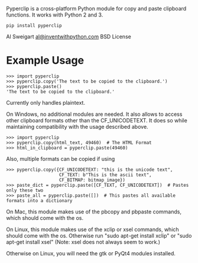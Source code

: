Pyperclip is a cross-platform Python module for copy and paste clipboard functions. It works with Python 2 and 3.

`pip install pyperclip`

Al Sweigart al@inventwithpython.com
BSD License

Example Usage
=============

    >>> import pyperclip
    >>> pyperclip.copy('The text to be copied to the clipboard.')
    >>> pyperclip.paste()
    'The text to be copied to the clipboard.'

Currently only handles plaintext.

On Windows, no additional modules are needed. It also allows to access other clipboard formats other than the CF_UNICODETEXT.
It does so while maintaining compatibility with the usage described above.

    >>> import pyperclip
    >>> pyperclip.copy(html_text, 49460)  # The HTML Format
    >>> html_in_clipboard = pyperclip.paste(49460)

Also, multiple formats can be copied if using

    >>> pyperclip.copy({CF_UNICODETEXT: "this is the unicode text",
                        CF_TEXT: b"This is the ascii text",
                        CF_BITMAP: bitmap_image})
    >>> paste_dict = pyperclip.paste([CF_TEXT, CF_UNICODETEXT])  # Pastes only these two
    >>> paste_all = pyperclip.paste([])  # This pastes all available formats into a dictionary

On Mac, this module makes use of the pbcopy and pbpaste commands, which should come with the os.

On Linux, this module makes use of the xclip or xsel commands, which should come with the os. Otherwise run "sudo apt-get install xclip" or "sudo apt-get install xsel" (Note: xsel does not always seem to work.)

Otherwise on Linux, you will need the gtk or PyQt4 modules installed.
